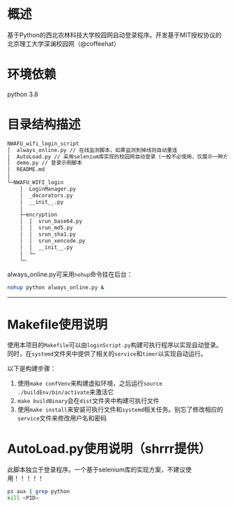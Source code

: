 # 概述

基于Python的西北农林科技大学校园网自动登录程序。开发基于MIT授权协议的北京理工大学深澜校园网（@coffeehat）

# 环境依赖
python 3.8

# 目录结构描述
```bash
NWAFU_wifi_login_script
│  always_online.py // 在线监测脚本，如果监测到掉线则自动重连
│  AutoLoad.py // 采用selenium库实现的校园网自动登录（一般不必使用，仅展示一种方式）
│  demo.py // 登录示例脚本
│  README.md
│
└─NWAFU_WIFI_login
    │  LoginManager.py
    │  _decorators.py
    │  __init__.py
    │
    ├─encryption
    │  │  srun_base64.py
    │  │  srun_md5.py
    │  │  srun_sha1.py
    │  │  srun_xencode.py
    │  │  __init__.py
    │  └─
    └─
```
always_online.py可采用`nohup`命令挂在后台：
``` bash
nohup python always_online.py &
```
---
# Makefile使用说明

使用本项目的`Makefile`可以由`loginScript.py`构建可执行程序以实现自动登录。同时，在`systemd`文件夹中提供了相关的`service`和`timer`以实现自动运行。

以下是构建步骤：

1. 使用`make confVenv`来构建虚拟环境，之后运行`source ./buildEnv/bin/activate`来激活它
2. `make buildBinary`会在`dist`文件夹中构建可执行文件
3. 使用`make install`来安装可执行文件和`systemd`相关任务。别忘了修改相应的`service`文件来修改用户名和密码

# AutoLoad.py使用说明（shrrr提供）
此脚本独立于登录程序。一个基于selenium库的实现方案，不建议使用！！！！！

``` bash
ps aux | grep python
kill <PID>
```
